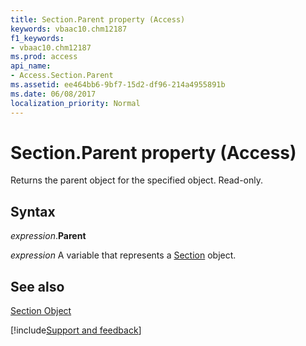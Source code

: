 ```yaml
---
title: Section.Parent property (Access)
keywords: vbaac10.chm12187
f1_keywords:
- vbaac10.chm12187
ms.prod: access
api_name:
- Access.Section.Parent
ms.assetid: ee464bb6-9bf7-15d2-df96-214a4955891b
ms.date: 06/08/2017
localization_priority: Normal
---
```



# Section.Parent property (Access)

Returns the parent object for the specified object. Read-only.


## Syntax

_expression_.**Parent**

_expression_ A variable that represents a [Section](Access.Section.md) object.


## See also


[Section Object](Access.Section.md)

[!include[Support and feedback](~/includes/feedback-boilerplate.md)]